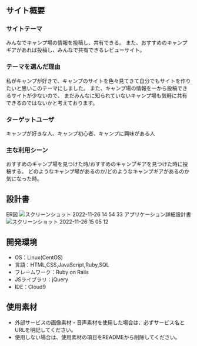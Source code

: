 # <camp>

## サイト概要
### サイトテーマ
みんなでキャンプ場の情報を投稿し、共有できる。
また、おすすめのキャンプギアがあれば投稿し、みんなで共有できるレビューサイト。

### テーマを選んだ理由
私がキャンプが好きで、キャンプのサイトを色々見てきて自分でもサイトを作りたいと思いこのテーマにしました。
また、キャンプ場の情報を一から投稿できるサイトが少ないので、
まだみんなに知られていないキャンプ場も気軽に共有できるのではないかと考えております。

### ターゲットユーザ
キャンプが好きな人、キャンプ初心者、キャンプに興味がある人

### 主な利用シーン
おすすめのキャンプ場を見つけた時/おすすめのキャンプギアを見つけた時に投稿する。
どのようなキャンプ場があるのか/どのようなキャンプギアがあるのか気になった時。

## 設計書
ER図
![スクリーンショット 2022-11-26 14 54 33](https://user-images.githubusercontent.com/112614647/204074646-4cb84862-6ced-4ec3-975a-1e58a796201a.jpg)
アプリケーション詳細設計書
![スクリーンショット 2022-11-26 15 05 12](https://user-images.githubusercontent.com/112614647/204074821-ae969f7c-e840-4084-b862-2636ab10237e.jpg)


## 開発環境
- OS：Linux(CentOS)
- 言語：HTML,CSS,JavaScript,Ruby,SQL
- フレームワーク：Ruby on Rails
- JSライブラリ：jQuery
- IDE：Cloud9

## 使用素材
- 外部サービスの画像素材・音声素材を使用した場合は、必ずサービス名とURLを明記してください。
- 使用しない場合は、使用素材の項目をREADMEから削除してください。